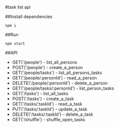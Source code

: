 #task list api

##Install dependencies

```aidl
npm i
```
##Run

```aidl
npm start
```

##API

*  GET('/people') - list_all_persons
* POST('/people') - create_a_person
*  GET('/people/tasks') - list_all_persons_tasks
*  GET('/people/:personId') - read_a_person
*  DELETE('/people/:personId') - delete_a_person
*  GET('/people/tasks/:personId') - list_person_tasks
*   GET('/tasks') - list_all_tasks
*   POST('/tasks') - create_a_task
*   GET('/tasks/:taskId') - read_a_task
*   PUT('/tasks/:taskId') - update_a_task
*   DELETE('/tasks/:taskId') - delete_a_task 
*   GET('/shuffle') - shuffle_open_tasks
